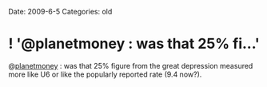 Date: 2009-6-5
Categories: old

# ! '@planetmoney : was that 25% fi...'

@<a href="http://twitter.com/planetmoney">planetmoney</a> : was that 25% figure from the great depression measured more like U6 or like the popularly reported rate (9.4 now?).

